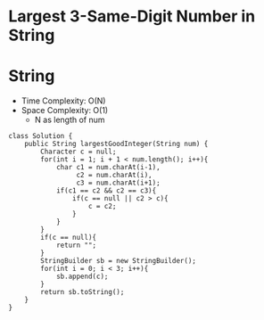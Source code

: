 # Largest 3-Same-Digit Number in String

# String

- Time Complexity: O(N)
- Space Complexity: O(1)
  - N as length of num

```
class Solution {
    public String largestGoodInteger(String num) {
        Character c = null;
        for(int i = 1; i + 1 < num.length(); i++){
            char c1 = num.charAt(i-1),
                 c2 = num.charAt(i),
                 c3 = num.charAt(i+1);
            if(c1 == c2 && c2 == c3){
                if(c == null || c2 > c){
                    c = c2;
                }
            }
        }
        if(c == null){
            return "";
        }
        StringBuilder sb = new StringBuilder();
        for(int i = 0; i < 3; i++){
            sb.append(c);
        }
        return sb.toString();
    }
}
```
